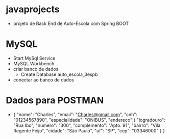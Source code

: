 # javaprojects
- projeto de Back End de Auto-Escola com Spring BOOT

# MySQL
- Start MySql Service
- MySQL Workbench
- criar banco de dados
    - Create Database auto_escola_3espb
- conectar ao banco de dados

# Dados para POSTMAN
- {
    "nome": "Charles",
    "email": "Charles@gmail.com",
    "cnh": "01234567890",
    "especialidade": "ONIBUS",
    "endereco":{
        "logradouro": "Rua Ibo",
        "numero": "300",
        "complemento": "Apto. 91",
        "bairro": "Vila Regente Feijo",
        "cidade": "São Paulo",
        "uf": "SP",
        "cep": "03346000"
    }
}
